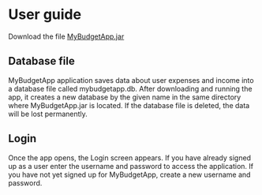 # User guide


Download the file [MyBudgetApp.jar](https://github.com/sainioan/gitRep/releases/tag/Viikko5)

## Database file

MyBudgetApp application saves data about user expenses and income into a database file called mybudgetapp.db. After downloading and running the app, it creates a new database by the given name in the same directory where MyBudgetApp.jar is located. 
If the database file is deleted, the data will be lost permanently.

## Login

Once the app opens, the Login screen appears. If you have already signed up as a user enter the username and password to access the application. If you have not yet signed up for MyBudgetApp, create a new username and password. 
	 
